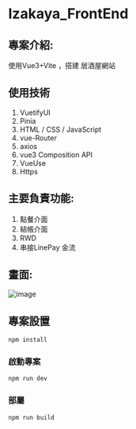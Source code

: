 # Izakaya_FrontEnd

## 專案介紹:
使用Vue3+Vite ，搭建 居酒屋網站

## 使用技術
1. VuetifyUI
2. Pinia
4. HTML / CSS / JavaScript
5. vue-Router
6. axios
7. vue3 Composition API
8. VueUse
9. Https
    
## 主要負責功能:
1. 點餐介面
2. 結帳介面
4. RWD
5. 串接LinePay 金流

## 畫面:
![image](https://github.com/syncmaster79281/Izakaya_FrontEnd/assets/19486441/d2d48f16-ab05-4879-90c8-7869322dce09)



## 專案設置

```sh
npm install
```

### 啟動專案

```sh
npm run dev
```

### 部屬

```sh
npm run build
```

